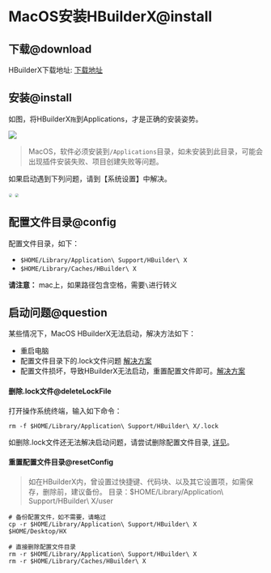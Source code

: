 # MacOS安装HBuilderX@install

<!--
keyword:安装,安装HBuilderX,下载
-->

## 下载@download

HBuilderX下载地址: [下载地址](https://www.dcloud.io/hbuilderx.html)

## 安装@install

如图，将HBuilderX`拖`到Applications，才是正确的安装姿势。

<img src="/static/snapshots/tutorial/install_mac.jpeg" />

> MacOS，软件必须安装到`/Applications`目录，如未安装到此目录，可能会出现插件安装失败、项目创建失败等问题。

如果启动遇到下列问题，请到【系统设置】中解决。

<img src="/static/snapshots/tutorial/mac_download1.min.jpg" style="zoom: 40%; border: 1px solid #eee;border-radius: 10px;"/>

<img src="/static/snapshots/tutorial/mac_download2.min.jpg" style="zoom: 40%; border: 1px solid #eee;border-radius: 10px;"/>


## 配置文件目录@config

配置文件目录，如下：
- `$HOME/Library/Application\ Support/HBuilder\ X`
- `$HOME/Library/Caches/HBuilder\ X`

**请注意：** mac上，如果路径包含空格，需要`\`进行转义


## 启动问题@question

某些情况下，MacOS HBuilderX无法启动，解决方法如下：

- 重启电脑
- 配置文件目录下的.lock文件问题 [解决方案](#deleteLockFile)
- 配置文件损坏，导致HBuilderX无法启动，重置配置文件即可。[解决方案](#resetConfig)

#### 删除.lock文件@deleteLockFile

打开操作系统终端，输入如下命令： 

```
rm -f $HOME/Library/Application\ Support/HBuilder\ X/.lock
```

如删除.lock文件还无法解决启动问题，请尝试删除配置文件目录, [详见](#resetConfig)。


#### 重置配置文件目录@resetConfig

> 如在HBuilderX内，曾设置过快捷键、代码块、以及其它设置项，如需保存，删除前，建议备份。
> 目录：$HOME/Library/Application\ Support/HBuilder\ X/user

```shell
# 备份配置文件，如不需要，请略过
cp -r $HOME/Library/Application\ Support/HBuilder\ X   $HOME/Desktop/HX

# 直接删除配置文件目录
rm -r $HOME/Library/Application\ Support/HBuilder\ X
rm -r $HOME/Library/Caches/HBuilder\ X
```
